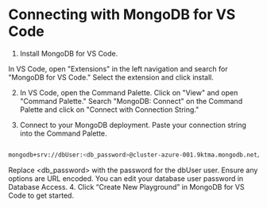 # Connecting with MongoDB for VS Code 

1. Install MongoDB for VS Code.

In VS Code, open "Extensions" in the left navigation and search for "MongoDB for VS Code." Select the extension and click install.

2. In VS Code, open the Command Palette.
Click on "View" and open "Command Palette."
Search "MongoDB: Connect" on the Command Palette and click on "Connect with Connection String."

3. Connect to your MongoDB deployment.
Paste your connection string into the Command Palette.

```sh

mongodb+srv://dbUser:<db_password>@cluster-azure-001.9ktma.mongodb.net/

```

Replace <db_password> with the password for the dbUser user. Ensure any options are URL encoded.  You can edit your database user password in Database Access. 
4. Click “Create New Playground” in MongoDB for VS Code to get started.